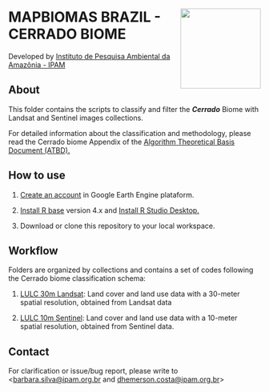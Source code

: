 <div>
    <img src='https://github.com/mapbiomas-brazil/cerrado/blob/mapbiomas60/2-general-map/www/ipam_logo.jpg?raw=true' height='auto' width='160' align='right'>
    <h1> MAPBIOMAS BRAZIL - CERRADO BIOME </h1>
</div>

Developed by [Instituto de Pesquisa Ambiental da Amazônia - IPAM](https://ipam.org.br/)<br>

## About
This folder contains the scripts to classify and filter the ***Cerrado*** Biome with Landsat and Sentinel images collections.

For detailed information about the classification and methodology, please read the Cerrado biome Appendix of the [Algorithm Theoretical Basis Document (ATBD).](https://mapbiomas.org/download-dos-atbds)

## How to use
1. [Create an account](https://signup.earthengine.google.com/) in Google Earth Engine plataform.

2. [Install R base](https://cran.r-project.org/bin/) version 4.x and [Install R Studio Desktop.](https://www.rstudio.com/products/rstudio/download/)

3. Download or clone this repository to your local workspace.

## Workflow
Folders are organized by collections and contains a set of codes following the Cerrado biome classification schema:

1. [LULC 30m Landsat](https://github.com/mapbiomas/brazil-cerrado/tree/main/lulc_30m_landsat): Land cover and land use data with a 30-meter spatial resolution, obtained from Landsat data

2. [LULC 10m Sentinel](https://github.com/mapbiomas/brazil-cerrado/tree/main/lulc_10m_sentinel): Land cover and land use data with a 10-meter spatial resolution, obtained from Sentinel data.


## Contact
For clarification or issue/bug report, please write to <barbara.silva@ipam.org.br and dhemerson.costa@ipam.org.br>
